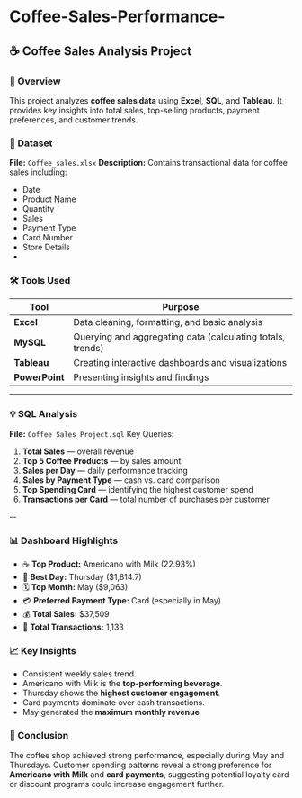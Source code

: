 # Coffee-Sales-Performance-

## ☕ Coffee Sales Analysis Project

### 📘 Overview

This project analyzes **coffee sales data** using **Excel**, **SQL**, and **Tableau**.
It provides key insights into total sales, top-selling products, payment preferences, and customer trends.

### 🧾 Dataset
**File:** `Coffee_sales.xlsx`
**Description:** Contains transactional data for coffee sales including:
* Date
* Product Name
* Quantity
* Sales
* Payment Type
* Card Number
* Store Details
* 
### 🛠️ Tools Used
| Tool           | Purpose                                                    |
| -------------- | ---------------------------------------------------------- |
| **Excel**      | Data cleaning, formatting, and basic analysis              |
| **MySQL**      | Querying and aggregating data (calculating totals, trends) |
| **Tableau**    | Creating interactive dashboards and visualizations         |
| **PowerPoint** | Presenting insights and findings                           |

---

### 💡 SQL Analysis

**File:** `Coffee Sales Project.sql`
Key Queries:

1. **Total Sales** — overall revenue
2. **Top 5 Coffee Products** — by sales amount
3. **Sales per Day** — daily performance tracking
4. **Sales by Payment Type** — cash vs. card comparison
5. **Top Spending Card** — identifying the highest customer spend
6. **Transactions per Card** — total number of purchases per customer

--
### 📊 Dashboard Highlights

* ☕ **Top Product:** Americano with Milk (22.93%)
* 📅 **Best Day:** Thursday ($1,814.7)
* 🗓️ **Top Month:** May ($9,063)
* 💳 **Preferred Payment Type:** Card (especially in May)
* 💰 **Total Sales:** $37,509
* 🧾 **Total Transactions:** 1,133

### 📈 Key Insights

* Consistent weekly sales trend.
* Americano with Milk is the **top-performing beverage**.
* Thursday shows the **highest customer engagement**.
* Card payments dominate over cash transactions.
* May generated the **maximum monthly revenue**

### 🎯 Conclusion

The coffee shop achieved strong performance, especially during May and Thursdays.
Customer spending patterns reveal a strong preference for **Americano with Milk** and **card payments**, suggesting potential loyalty card or discount programs could increase engagement further.

